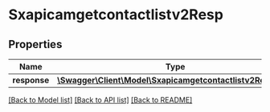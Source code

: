 # Sxapicamgetcontactlistv2Resp

## Properties
Name | Type | Description | Notes
------------ | ------------- | ------------- | -------------
**response** | [**\Swagger\Client\Model\Sxapicamgetcontactlistv2Response**](Sxapicamgetcontactlistv2Response.md) |  | [optional] 

[[Back to Model list]](../README.md#documentation-for-models) [[Back to API list]](../README.md#documentation-for-api-endpoints) [[Back to README]](../README.md)


